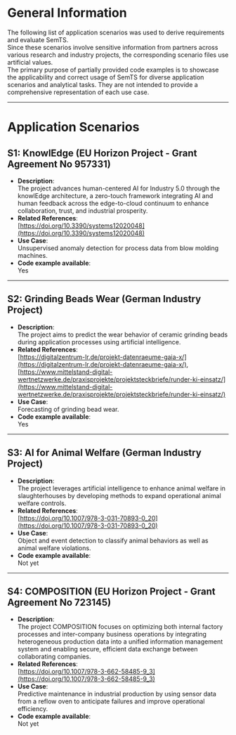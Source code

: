 # General Information
The following list of application scenarios was used to derive requirements and evaluate SemTS.  
Since these scenarios involve sensitive information from partners across various research and industry projects, the corresponding scenario files use artificial values.  
The primary purpose of partially provided code examples is to showcase the applicability and correct usage of SemTS for diverse application scenarios and analytical tasks. They are not intended to provide a comprehensive representation of each use case.

---

# Application Scenarios

## S1: KnowlEdge (EU Horizon Project - Grant Agreement No 957331)
- **Description**:  
  The project advances human-centered AI for Industry 5.0 through the knowlEdge architecture, a zero-touch framework integrating AI and human feedback across the edge-to-cloud continuum to enhance collaboration, trust, and industrial prosperity.
- **Related References**:  
  [https://doi.org/10.3390/systems12020048](https://doi.org/10.3390/systems12020048)
- **Use Case**:  
  Unsupervised anomaly detection for process data from blow molding machines.
- **Code example available**:  
  Yes

---

## S2: Grinding Beads Wear (German Industry Project)
- **Description**:  
  The project aims to predict the wear behavior of ceramic grinding beads during application processes using artificial intelligence.
- **Related References**:  
  [https://digitalzentrum-lr.de/projekt-datenraeume-gaia-x/](https://digitalzentrum-lr.de/projekt-datenraeume-gaia-x/),  
  [https://www.mittelstand-digital-wertnetzwerke.de/praxisprojekte/projektsteckbriefe/runder-ki-einsatz/](https://www.mittelstand-digital-wertnetzwerke.de/praxisprojekte/projektsteckbriefe/runder-ki-einsatz/)
- **Use Case**:  
  Forecasting of grinding bead wear.
- **Code example available**:  
  Yes

---

## S3: AI for Animal Welfare (German Industry Project)
- **Description**:  
  The project leverages artificial intelligence to enhance animal welfare in slaughterhouses by developing methods to expand operational animal welfare controls.
- **Related References**:  
  [https://doi.org/10.1007/978-3-031-70893-0_20](https://doi.org/10.1007/978-3-031-70893-0_20)
- **Use Case**:  
  Object and event detection to classify animal behaviors as well as animal welfare violations.
- **Code example available**:  
  Not yet

---

## S4: COMPOSITION (EU Horizon Project - Grant Agreement No 723145)
- **Description**:  
  The project COMPOSITION focuses on optimizing both internal factory processes and inter-company business operations by integrating heterogeneous production data into a unified information management system and enabling secure, efficient data exchange between collaborating companies.
- **Related References**:  
  [https://doi.org/10.1007/978-3-662-58485-9_3](https://doi.org/10.1007/978-3-662-58485-9_3)
- **Use Case**:  
  Predictive maintenance in industrial production by using sensor data from a reflow oven to anticipate failures and improve operational efficiency.
- **Code example available**:  
  Not yet